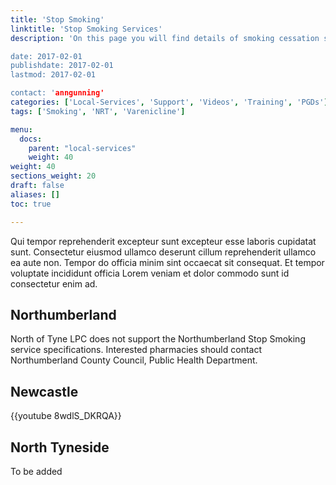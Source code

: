 ```yaml
---
title: 'Stop Smoking'
linktitle: 'Stop Smoking Services'
description: 'On this page you will find details of smoking cessation services and NRT voucher schemes (in those areas where it is currently commissioned)

date: 2017-02-01
publishdate: 2017-02-01
lastmod: 2017-02-01

contact: 'anngunning'
categories: ['Local-Services', 'Support', 'Videos', 'Training', 'PGDs']
tags: ['Smoking', 'NRT', 'Varenicline']

menu:
  docs:
    parent: "local-services"
    weight: 40
weight: 40
sections_weight: 20
draft: false
aliases: []
toc: true

---
```


Qui tempor reprehenderit excepteur sunt excepteur esse laboris cupidatat sunt. Consectetur eiusmod ullamco deserunt cillum reprehenderit ullamco ea aute non. Tempor do officia minim sint occaecat sit consequat. Et tempor voluptate incididunt officia Lorem veniam et dolor commodo sunt id consectetur enim ad.

## Northumberland

North of Tyne LPC does not support the Northumberland Stop Smoking service specifications.  Interested pharmacies should contact Northumberland County Council, Public Health Department.

## Newcastle



{{youtube 8wdlS_DKRQA}}

## North Tyneside

To be added

